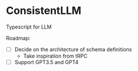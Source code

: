 # ConsistentLLM

Typescript for LLM

Roadmap:

- [ ] Decide on the architecture of schema definitions
  - Take inspiration from tRPC
- [ ] Support GPT3.5 and GPT4
